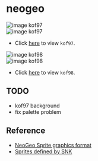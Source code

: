 # neogeo

![image kof97](https://raw.githubusercontent.com/bombzj/arcade-sprite-viewer/master/res/imgkof97.png)<br/>
![image kof97](https://raw.githubusercontent.com/bombzj/arcade-sprite-viewer/master/res/img2kof97.png)<br/>

* Click [here](https://bombzj.github.io/arcade-sprite-viewer/?kof97) to view `kof97`.

![image kof98](https://raw.githubusercontent.com/bombzj/arcade-sprite-viewer/master/res/imgkof98.png)<br/>
![image kof98](https://raw.githubusercontent.com/bombzj/arcade-sprite-viewer/master/res/img2kof98.png)<br/>

* Click [here](https://bombzj.github.io/arcade-sprite-viewer/?kof98) to view `kof98`.

## TODO
* kof97 background
* fix palette problem

## Reference
* [NeoGeo Sprite graphics format](https://wiki.neogeodev.org/index.php?title=Sprite_graphics_format)
* [Sprites defined by SNK](https://wiki.neogeodev.org/index.php?title=Sprites)
